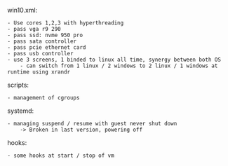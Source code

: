 win10.xml:

    - Use cores 1,2,3 with hyperthreading
    - pass vga r9 290
    - pass ssd: nvme 950 pro
    - pass sata controller
    - pass pcie ethernet card
    - pass usb controller
    - use 3 screens, 1 binded to linux all time, synergy between both OS
        - can switch from 1 linux / 2 windows to 2 linux / 1 windows at runtime using xrandr

scripts:

    - management of cgroups

systemd:

    - managing suspend / resume with guest never shut down
        -> Broken in last version, powering off

hooks:

    - some hooks at start / stop of vm